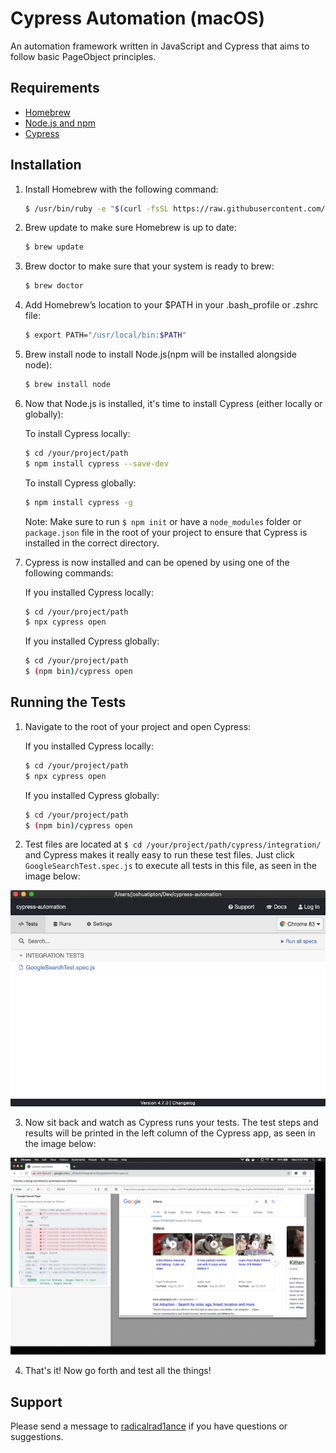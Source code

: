 # Cypress Automation (macOS)
An automation framework written in JavaScript and Cypress that aims to follow basic PageObject principles.

## Requirements
* [Homebrew](https://brew.sh/)
* [Node.js and npm](https://nodejs.org/en/)
* [Cypress](https://www.cypress.io/)

## Installation
1. Install Homebrew with the following command:

    ~~~ sh
    $ /usr/bin/ruby -e "$(curl -fsSL https://raw.githubusercontent.com/Homebrew/install/master/install)"
    ~~~

2. Brew update to make sure Homebrew is up to date:

    ~~~ sh
    $ brew update
    ~~~
    
3. Brew doctor to make sure that your system is ready to brew:

    ~~~ sh
    $ brew doctor
    ~~~

4. Add Homebrew’s location to your $PATH in your .bash_profile or .zshrc file:

    ~~~ sh
    $ export PATH="/usr/local/bin:$PATH"
    ~~~

5. Brew install node to install Node.js(npm will be installed alongside node):

    ~~~ sh
    $ brew install node
    ~~~

7. Now that Node.js is installed, it's time to install Cypress (either locally or globally):
    
    To install Cypress locally:
    ~~~ sh
    $ cd /your/project/path
    $ npm install cypress --save-dev
    ~~~
    
    To install Cypress globally:
    ~~~ sh
    $ npm install cypress -g
    ~~~
    
    Note: Make sure to run `$ npm init` or have a `node_modules` folder or `package.json` file in the root of your project to ensure that Cypress is installed in the correct directory.
    
8. Cypress is now installed and can be opened by using one of the following commands:
    
    If you installed Cypress locally:
    ~~~ sh
    $ cd /your/project/path
    $ npx cypress open
    ~~~
    
    If you installed Cypress globally:
    ~~~ sh
    $ cd /your/project/path
    $ (npm bin)/cypress open
    ~~~

## Running the Tests

1. Navigate to the root of your project and open Cypress:

    If you installed Cypress locally:
    ~~~ sh
    $ cd /your/project/path
    $ npx cypress open
    ~~~
    
    If you installed Cypress globally:
    ~~~ sh
    $ cd /your/project/path
    $ (npm bin)/cypress open
    ~~~
    
2. Test files are located at `$ cd /your/project/path/cypress/integration/` and Cypress makes it really easy to run these test files. Just click `GoogleSearchTest.spec.js` to execute all tests in this file, as seen in the image below:

<p align="center">
  <img src="https://github.com/rad-1/cypress-automation/blob/master/readme/images/readme-one.png">
</p>

3. Now sit back and watch as Cypress runs your tests. The test steps and results will be printed in the left column of the Cypress app, as seen in the image below:


<p align="center">
  <img src="https://github.com/rad-1/cypress-automation/blob/master/readme/images/readme-two.png">
</p>

4. That's it! Now go forth and test all the things!

## Support
Please send a message to [radicalrad1ance](https://github.com/radicalrad1ance/) if you have questions or suggestions.

